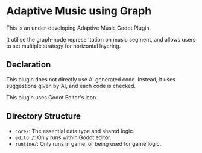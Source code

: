 # Adaptive Music using Graph

This is an under-developing Adaptive Music Godot Plugin.

It utilise the graph-node representation on music segment,
and allows users to set multiple strategy for horizontal layering.

## Declaration

This plugin does not directly use AI generated code.
Instead, it uses suggestions given by AI,
 and each code is checked.

This plugin uses Godot Editor's icon.

## Directory Structure

* `core/`: The essential data type and shared logic.
* `editor/`: Only runs within Godot editor.
* `runtime/`: Only runs in game, or being used for game logic.